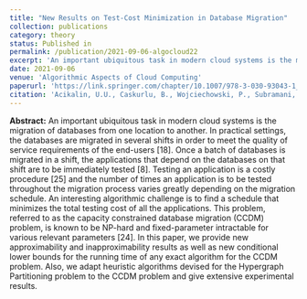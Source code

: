 ```yaml
---
title: "New Results on Test-Cost Minimization in Database Migration"
collection: publications
category: theory
status: Published in
permalink: /publication/2021-09-06-algocloud22
excerpt: 'An important ubiquitous task in modern cloud systems is the migration of databases from one location to another. In practical settings, the databases are migrated in several shifts in order to meet the quality of service requirements of the end-users [18]. Once a batch of databases is migrated in a shift, the applications that depend on the databases on that shift are to be immediately tested [8]. Testing an application is a costly procedure [25] and the number of times an application is to be tested throughout the migration process varies greatly depending on the migration schedule. An interesting algorithmic challenge is to find a schedule that minimizes the total testing cost of all the applications. This problem, referred to as the capacity constrained database migration (CCDM) problem, is known to be NP-hard and fixed-parameter intractable for various relevant parameters [24]. In this paper, we provide new approximability and inapproximability results as well as new conditional lower bounds for the running time of any exact algorithm for the CCDM problem. Also, we adapt heuristic algorithms devised for the Hypergraph Partitioning problem to the CCDM problem and give extensive experimental results.'
date: 2021-09-06
venue: 'Algorithmic Aspects of Cloud Computing'
paperurl: 'https://link.springer.com/chapter/10.1007/978-3-030-93043-1_3'
citation: 'Acikalin, U.U., Caskurlu, B., Wojciechowski, P., Subramani, K. (2021). New Results on Test-Cost Minimization in Database Migration. In: D&apos;Angelo, G., Michail, O. (eds) Algorithmic Aspects of Cloud Computing. ALGOCLOUD 2021.'
---
```

**Abstract:** An important ubiquitous task in modern cloud systems is the migration of databases from one location to another. In practical settings, the databases are migrated in several shifts in order to meet the quality of service requirements of the end-users [18]. Once a batch of databases is migrated in a shift, the applications that depend on the databases on that shift are to be immediately tested [8]. Testing an application is a costly procedure [25] and the number of times an application is to be tested throughout the migration process varies greatly depending on the migration schedule. An interesting algorithmic challenge is to find a schedule that minimizes the total testing cost of all the applications. This problem, referred to as the capacity constrained database migration (CCDM) problem, is known to be NP-hard and fixed-parameter intractable for various relevant parameters [24]. In this paper, we provide new approximability and inapproximability results as well as new conditional lower bounds for the running time of any exact algorithm for the CCDM problem. Also, we adapt heuristic algorithms devised for the Hypergraph Partitioning problem to the CCDM problem and give extensive experimental results.
